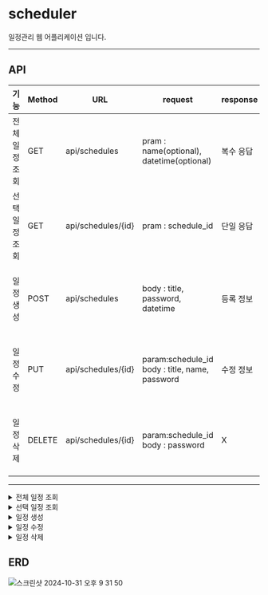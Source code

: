 # scheduler
일정관리 웹 어플리케이션 입니다.

---

## API
| 기능       | Method | URL               | request                                    | response             | 상태코드            |
| -------- | ------ | ----------------- | ------------------------------------------ | -------------------- | --------------- |
| 전체 일정 조회 | GET    | api/schedules     | pram : name(optional), datetime(optional)  | 복수 응답 | 200: 정상조회, 404: 조회실패 |
| 선택 일정 조회 | GET    | api/schedules/{id} | pram : schedule_id                                  | 단일 응답 | 200: 정상조회, 404: 조회실패 |
| 일정 생성    | POST   | api/schedules     | body : title, password, datetime                       | 등록 정보  | 200: 정상등록, 400: 생성실패 |
| 일정 수정    | PUT    | api/schedules/{id} | param:schedule_id<br>body : title, name, password | 수정 정보 | 200: 정상수정, 400: 수정실패 |
| 일정 삭제    | DELETE | api/schedules/{id} | param:schedule_id<br>body : password                                   | X       | 200: 정상삭제, 400: 삭제실패 |

---

<details>
<summary>전체 일정 조회</summary>
<div markdown="1">

### Request

최신 추가된 일정 순으로 정렬되어 보여집니다.

```
curl --location 'http://localhost:8080/schedules'
```

파라미터를 입력해서 필터링 할 수 있습니다.(작성자 이름, 날짜)

```
curl --location 'http://localhost:8080/schedules{name}'
```

```
curl --location 'http://localhost:8080/schedules{2024-10-31}'
```

### Response

Success HTTP Status : 200

error HTTP Status : 404

| **이름** | **타입** | **설명** | **필수여부** |
| --- | --- | --- | --- |
| schedule_id | INT | 일정 id | Y |
| title | VARCHAR | 일정 제목 | Y |
| name | VARCHAR | 작성자 이름 | Y |
| created_date | DATETIME | 일정 생성 일 | Y |
| mod_date | DATETIME | 일정 수정 일 | Y |
| user_id | INT | 유저 id | Y |

### Example Response

성공

``` json
{
    "Scheules" : [
        {
            "schedule_id": 1,
            "title": "테스트 스케줄",
            "name": "작성자",
            "created_date": "2024-10-30",
            "mod_date": "2024-10-30",
            "user_id": 1
        }
        {
            "schedule_id": 2,
            "title": "테스트 스케줄2",
            "name": "작성자",
            "created_date": "2024-10-30",
            "mod_date": "2024-11-01",
            "user_id": 2
        }
        {
            "schedule_id": 3,
            "title": "테스트 스케줄3",
            "name": "작성자",
            "created_date": "2024-10-30",
            "mod_date": "2024-10-30",
            "user_id": 3
        }
    ]
}

 ```

실패

``` json
{
    "Error": "데이터를 조회할 수 없습니다."
}

 ```

</div>
</details>

<details>
<summary>선택 일정 조회</summary>
<div markdown="1">

### Request

id로 일정을 조회합니다.

```
curl --location 'http://localhost:8080/schedules{id}'
```

### Response

단일 일정 목록

Success HTTP Status : 200

error HTTP Status : 404

| **이름** | **타입** | **설명** | **필수여부** |
| --- | --- | --- | --- |
| schedule_id | INT | 일정 id | Y |
| title | VARCHAR | 일정 제목 | Y |
| name | VARCHAR | 작성자 이름 | Y |
| created_date | DATETIME | 일정 생성 일 | Y |
| mod_date | DATETIME | 일정 수정 일 | Y |
| user_id | INT | 유저 id | Y |

### Example Response

성공

``` json
{
    "Scheules" : [
        {
            "schedule_id": 1,
            "title": "테스트 스케줄",
            "name": "작성자"
            "created_date": "2024-10-30",
            "mod_date": "2024-10-30",
            "user_id": 1
        }
    ]
}

 ```

실패

``` json
{
    "Error": "데이터를 조회할 수 없습니다."
}

 ```

</div>
</details>

<details>
<summary>일정 생성</summary>
<div markdown="1">

### Request

```
curl --location 'http://localhost:8080/schedules'
```

```json
{
  "title": "테스트 스케줄",
  "name": "작성자 이름",
  "password": "12345",
  "created_date": "2024-10-30"
}
```

### Response

Success HTTP Status : 200

error HTTP Status : 400

| **이름** | **타입** | **설명** | **필수여부** |
| --- | --- | --- | --- |
| schedule_id | INT | 일정 id | Y |
| password | VARCHAR | 비밀번호 | Y |
| title | VARCHAR | 일정 제목 | Y |
| name | VARCHAR | 작성자 이름 | Y |
| created_date | DATETIME | 일정 생성 일 | Y |
| mod_date | DATETIME | 일정 수정 일 | Y |
| user_id | INT | 유저 id | Y |

### Example Response

성공

``` json
{
    "Scheules" : [
        {
            "schedule_id": 1,
            "password": "12345",
            "title": "테스트 스케줄",
            "name": "작성자 이름"
            "created_date": "2024-10-30",
            "mod_date": "2024-10-30",
            "user_id": 1
        }
    ]
}

 ```

실패

``` json
{
    "Error": "데이터를 생성할 수 없습니다."
}

 ```

</div>
</details>

<details>
<summary>일정 수정</summary>
<div markdown="1">

### Request

```
curl --location 'http://localhost:8080/schedules{id}'
```

```json
{
  "title": "제목을 입력하세요",
  "password": "비밀번호를 입력하세요",
  "name": "이름을 입력하세요",
  "mod_date": "2024-10-30"
}
```

### Response

Success HTTP Status : 200

error HTTP Status : 400

| **이름** | **타입** | **설명** | **필수여부** |
| --- | --- | --- | --- |
| schedule_id | INT | 일정 id | Y |
| password | VARCHAR | 비밀번호 | Y |
| title | VARCHAR | 일정 제목 | Y |
| name | VARCHAR | 작성자 이름 | Y |
| created_date | DATETIME | 일정 생성 일 | Y |
| mod_date | DATETIME | 일정 수정 일 | Y |
| user_id | INT | 유저 id | Y |

### Example Response

성공

``` json
{
    "Scheules" : [
        {
            "schedule_id": 1,
            "title": "테스트 스케줄",
            "name": "작성자 이름"
            "created_date": "2024-10-30",
            "mod_date": "2024-10-31",
            "user_id": 1
        }
    ]
}

 ```

실패

``` json
{
    "Error": "데이터를 수정할 수 없습니다."
}
 ```

</div>
</details>

<details>
<summary>일정 삭제</summary>
<div markdown="1">

### Request

```
curl --location 'http://localhost:8080/schedules{id}'
```

``` json
{
    "password": "12345"
}
 ```

### Response

Success HTTP Status : 200

error HTTP Status : 400

### Example Response

``` json
{
    "result": "Success" or "Fail"
}
 ```

</div>
</details>


## ERD
![스크린샷 2024-10-31 오후 9 31 50](https://github.com/user-attachments/assets/90847c4b-84f6-4f99-a501-77333ae6e407)
